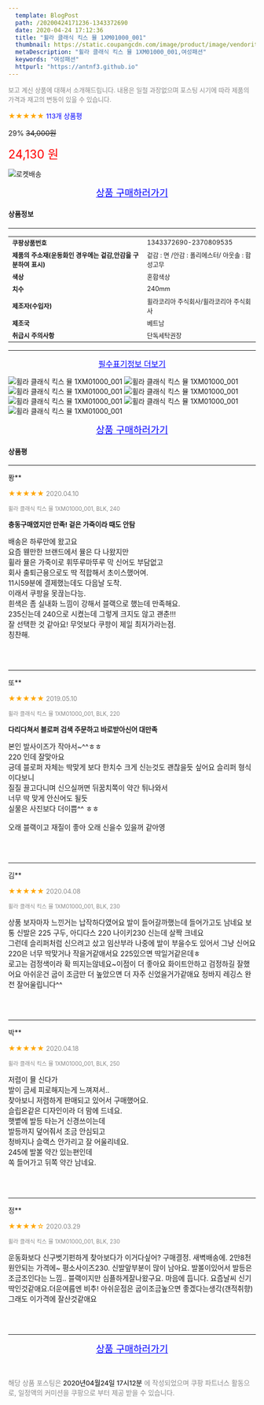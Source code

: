 ```yaml
---
  template: BlogPost
  path: /20200424171236-1343372690
  date: 2020-04-24 17:12:36
  title: "휠라 클래식 킥스 뮬 1XM01000_001"
  thumbnail: https://static.coupangcdn.com/image/product/image/vendoritem/2019/03/12/4404168781/4c59f273-6678-48c7-8ff7-19fcde74379f.jpg
  metaDescription: "휠라 클래식 킥스 뮬 1XM01000_001,여성패션"
  keywords: "여성패션"
  httpurl: "https://antnf3.github.io"
---
```

  
<span style="color: #888;font-size:0.8rem">보고 계신 상품에 대해서 소개해드립니다.
내용은 일절 과장없으며 포스팅 시기에 따라 제품의 가격과 재고의 변동이 있을 수 있습니다.</span>
  
<span style="color: orange;">★★★★★</span> <span style="color: blue;font-size: 0.85rem;">113개 상품평</span>

<span style="font-size: 0.9rem">29%</span> <span style="font-size: 0.9rem">~~34,000원~~</span>

<span style="color: red;font-size: 1.5rem;">24,130 원</span>

![로켓배송](https://postfiles.pstatic.net/MjAyMDA0MTBfMjcz/MDAxNTg2NDQ1OTAwMDc5.1T-Iy6-X12_V8iyof2OtSqUCu6urPUUOnjG41kbMy_kg.c1eqxaGayJ1XX0TGV24QXbZg9dvQ9C_dYZx39G_Z7Wog.PNG.cigshop2/rocket_logo.png?type=w773)

<p align="center"><a href="http://me2.do/5iY5JrvH" style="font-size: 1.2rem; color: blue;">상품 구매하러가기</a></p>

#### 상품정보

---

|                  |                       |
| ---------------- | --------------------- |
| **<span style="font-size:0.8rem;">쿠팡상품번호</span>** | <span style="font-size:0.8rem;">1343372690-2370809535</span> |
| **<span style="font-size:0.8rem;">제품의 주소재(운동화인 경우에는 겉감,안감을 구분하여 표시)</span>**    | <span style="font-size:0.8rem;">겉감 : 면 /안감 : 폴리에스터/ 아웃솔 : 합성고무</span>        |
| **<span style="font-size:0.8rem;">색상</span>**    | <span style="font-size:0.8rem;">혼합색상</span>        |
| **<span style="font-size:0.8rem;">치수</span>**    | <span style="font-size:0.8rem;">240mm</span>        |
| **<span style="font-size:0.8rem;">제조자(수입자)</span>**    | <span style="font-size:0.8rem;">휠라코리아 주식회사/휠라코리아 주식회사</span>        |
| **<span style="font-size:0.8rem;">제조국</span>**    | <span style="font-size:0.8rem;">베트남</span>        |
| **<span style="font-size:0.8rem;">취급시 주의사항</span>**    | <span style="font-size:0.8rem;">단독세탁권장</span>        |



---

<p align="center"><a href="http://me2.do/5iY5JrvH" style="font-size: 1rem; color: blue;">필수표기정보 더보기</a></p>

![휠라 클래식 킥스 뮬 1XM01000_001](http://thumbnail9.coupangcdn.com/thumbnails/remote/q89/image/retail/images/2020/03/03/14/3/c2c82c2d-7b3d-4061-9bfb-b278f17119be.jpg)
![휠라 클래식 킥스 뮬 1XM01000_001](http://thumbnail7.coupangcdn.com/thumbnails/remote/q89/image/retail/images/2020/02/28/13/1/e9330b16-0847-4861-b442-53b42b007794.jpg)
![휠라 클래식 킥스 뮬 1XM01000_001](http://thumbnail6.coupangcdn.com/thumbnails/remote/q89/image/retail/images/2020/02/28/13/3/ccd0fb35-8f46-4dd4-8e3d-4895721b2d84.jpg)
![휠라 클래식 킥스 뮬 1XM01000_001](http://thumbnail10.coupangcdn.com/thumbnails/remote/q89/image/retail/images/2020/02/28/13/5/b4c4adcf-5218-4d73-bd08-7feda0439cf8.jpg)
![휠라 클래식 킥스 뮬 1XM01000_001](http://thumbnail8.coupangcdn.com/thumbnails/remote/q89/image/retail/images/2020/02/28/13/2/91763882-b081-482d-b63e-209c8da5e6fd.jpg)
![휠라 클래식 킥스 뮬 1XM01000_001](http://thumbnail10.coupangcdn.com/thumbnails/remote/q89/image/retail/images/2020/02/28/13/0/49e14478-ed3c-4abf-9ace-a2c31a7c3ab4.jpg)
![휠라 클래식 킥스 뮬 1XM01000_001](http://thumbnail9.coupangcdn.com/thumbnails/remote/q89/image/retail/images/2020/02/28/13/4/f38e815c-c114-48d5-8a90-4a255b3919a1.jpg)

<p align="center"><a href="http://me2.do/5iY5JrvH" style="font-size: 1.2rem; color: blue;">상품 구매하러가기</a></p>

#### 상품평
  
---
  
퐝**
    
<span style="color: orange;">★★★★★</span> <span style="font-size:0.8rem;color: #888;">2020.04.10</span>
    
<span style="color: #888;font-size:0.7rem">휠라 클래식 킥스 뮬 1XM01000_001, BLK, 240</span>
    
<span style="font-size:0.85rem">**충동구매였지만 만족! 겉은 가죽이라 때도 안탐**</span>
    
<span style="font-size: 0.9rem;">배송은 하루만에 왔고요<br/>요즘 웬만한 브랜드에서 뮬은 다 나왔지만<br/>휠라 뮬은 가죽이로 휘뚜루마뚜루 막 신어도 부담없고<br/>회사 출퇴근용으로도 딱 적합해서 초이스했어여.<br/>11시59분에 결제했는데도 다음날 도착.<br/>이래서 쿠팡을 못끊는다능.<br/>흰색은 좀 실내화 느낌이 강해서 블랙으로 했는데 만족해요.<br/>235신는데 240으로 시켰는데 그렇게 크지도 않고 괜춘!!!<br/>잘 선택한 것 같아요! 무엇보다 쿠팡이 제일 최저가라는점.<br/>칭찬해.</span>
    
<br>
<br>

---
  
또**
    
<span style="color: orange;">★★★★★</span> <span style="font-size:0.8rem;color: #888;">2019.05.10</span>
    
<span style="color: #888;font-size:0.7rem">휠라 클래식 킥스 뮬 1XM01000_001, BLK, 220</span>
    
<span style="font-size:0.85rem">**다리다쳐서  블로퍼 검색 주문하고 바로받아신어 대만족**</span>
    
<span style="font-size: 0.9rem;">본인 발사이즈가 작아서~^^ㅎㅎ<br/>220 인데 잘맞아요<br/>긍데 블로퍼 자체는 딱맞게 보다 한치수 크게 신는것도 괜찮을듯 싶어요 슬리퍼 형식이다보니<br/>질질 끌고다니며 신으실꺼면 뒤꿈치쪽이 약간 튀나와서<br/>너무 딱 맞게 안신어도 될듯<br/>실물은 사진보다 더이쁨^^ ㅎㅎ<br/><br/>오래 블랙이고 재질이 좋아 오래 신을수 있을꺼 같아영</span>
    
<br>
<br>

---
  
김**
    
<span style="color: orange;">★★★★★</span> <span style="font-size:0.8rem;color: #888;">2020.04.08</span>
    
<span style="color: #888;font-size:0.7rem">휠라 클래식 킥스 뮬 1XM01000_001, BLK, 230</span>
    

    
<span style="font-size: 0.9rem;">상품 보자마자 느낀거는 납작하다였어요 발이 들어갈까했는데 들어가고도 남네요 보통 신발은 225 구두, 아디다스 220 나이키230 신는데 살짝 크네요<br/>그런데 슬리퍼처럼 신으려고 샀고 임산부라 나중에 발이 부을수도 있어서 그냥 신어요 220은 너무 딱맞거나 작을거같애서요 225있으면 딱일거같은데ㅎ<br/>로고는 검정색이라 확 띄지는않네요~이점이 더 좋아요 화이트안하고 검정하길 잘했어요 아쉬운건 굽이 조금만 더 높았으면 더 자주 신었을거가같애요 청바지 레깅스 완전 잘어울립니다^^</span>
    
<br>
<br>

---
  
박**
    
<span style="color: orange;">★★★★★</span> <span style="font-size:0.8rem;color: #888;">2020.04.18</span>
    
<span style="color: #888;font-size:0.7rem">휠라 클래식 킥스 뮬 1XM01000_001, BLK, 250</span>
    

    
<span style="font-size: 0.9rem;">저렴이 뮬 신다가 <br/>발이 금세 피로해지는게 느껴져서..<br/>찾아보니 저렴하게 판매되고 있어서 구매했어요.<br/>슬립온같은 디자인이라 더 맘에 드네요.<br/>햇볕에 발등 타는거 신경쓰이는데<br/>발등까지 덮어줘서 조금 안심되고<br/>청바지나 슬랙스 안가리고 잘 어울리네요.<br/>245에 발볼 약간 있는편인데<br/>쏙 들어가고 뒤쪽 약간 남네요.</span>
    
<br>
<br>

---
  
정**
    
<span style="color: orange;">★★★★☆</span> <span style="font-size:0.8rem;color: #888;">2020.03.29</span>
    
<span style="color: #888;font-size:0.7rem">휠라 클래식 킥스 뮬 1XM01000_001, BLK, 230</span>
    

    
<span style="font-size: 0.9rem;">운동화보다 신구벗기펀하게 찾아보다가  이거다싶어? 구매결정. 새벽배송에. 2만8천원안되는 가격에~ 평소사이즈230.  신발앞부분이 많이 남아요. 발볼이있어서 발등은 조금조인다는 느낌..  블랙이지만 심플하게잘나왔구요.  마음에 듭니다.  요즘날씨 신기딱인것같애요.더운여름엔 비추! 아쉬운점은 굽이조금높으면  좋겠다는생각(갠적취향)  그래도 이가격에 잘산것같애요</span>
    
<br>
<br>


  
---
  
<p align="center"><a href="http://me2.do/5iY5JrvH" style="font-size: 1.2rem; color: blue;">상품 구매하러가기</a></p>
  
<br>
  
<span style="font-size: 0.85rem; color: #888;">해당 상품 포스팅은 <span style="color: #000;"> 2020년04월24일 17시12분 </span> 에 작성되었으며 쿠팡 파트너스 활동으로, 일정액의 커미션을 쿠팡으로 부터 제공 받을 수 있습니다.</span>